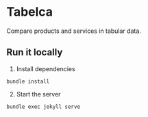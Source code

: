 # Tabelca

Compare products and services in tabular data.

## Run it locally

1. Install dependencies
```shell
bundle install 
```
2. Start the server
```shell
bundle exec jekyll serve
```